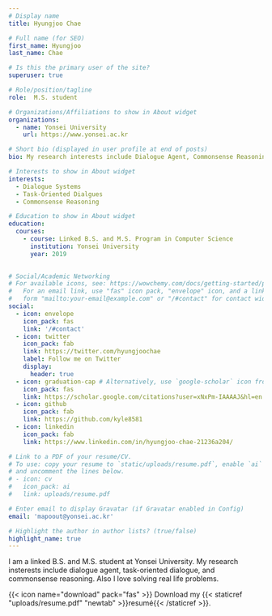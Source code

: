 ```yaml
---
# Display name
title: Hyungjoo Chae

# Full name (for SEO)
first_name: Hyungjoo
last_name: Chae

# Is this the primary user of the site?
superuser: true

# Role/position/tagline
role:  M.S. student

# Organizations/Affiliations to show in About widget
organizations:
  - name: Yonsei University
    url: https://www.yonsei.ac.kr

# Short bio (displayed in user profile at end of posts)
bio: My research interests include Dialogue Agent, Commonsense Reasoning and In-context learning.

# Interests to show in About widget
interests:
  - Dialogue Systems
  - Task-Oriented Dialgues
  - Commonsense Reasoning

# Education to show in About widget
education:
  courses:
    - course: Linked B.S. and M.S. Program in Computer Science
      institution: Yonsei University
      year: 2019
    

# Social/Academic Networking
# For available icons, see: https://wowchemy.com/docs/getting-started/page-builder/#icons
#   For an email link, use "fas" icon pack, "envelope" icon, and a link in the
#   form "mailto:your-email@example.com" or "/#contact" for contact widget.
social:
  - icon: envelope
    icon_pack: fas
    link: '/#contact'
  - icon: twitter
    icon_pack: fab
    link: https://twitter.com/hyungjoochae 
    label: Follow me on Twitter
    display:
      header: true
  - icon: graduation-cap # Alternatively, use `google-scholar` icon from `ai` icon pack
    icon_pack: fas
    link: https://scholar.google.com/citations?user=xNxPm-IAAAAJ&hl=en 
  - icon: github
    icon_pack: fab
    link: https://github.com/kyle8581
  - icon: linkedin
    icon_pack: fab
    link: https://www.linkedin.com/in/hyungjoo-chae-21236a204/

# Link to a PDF of your resume/CV.
# To use: copy your resume to `static/uploads/resume.pdf`, enable `ai` icons in `params.yaml`,
# and uncomment the lines below.
# - icon: cv
#   icon_pack: ai
#   link: uploads/resume.pdf

# Enter email to display Gravatar (if Gravatar enabled in Config)
email: 'mapoout@yonsei.ac.kr'

# Highlight the author in author lists? (true/false)
highlight_name: true
---
```

I am a linked B.S. and M.S. student at Yonsei University. My research insterests include dialogue agent, task-oriented dialogue, and commonsense reasoning. Also I love solving real life problems.


{{< icon name="download" pack="fas" >}} Download my {{< staticref "uploads/resume.pdf" "newtab" >}}resumé{{< /staticref >}}.
